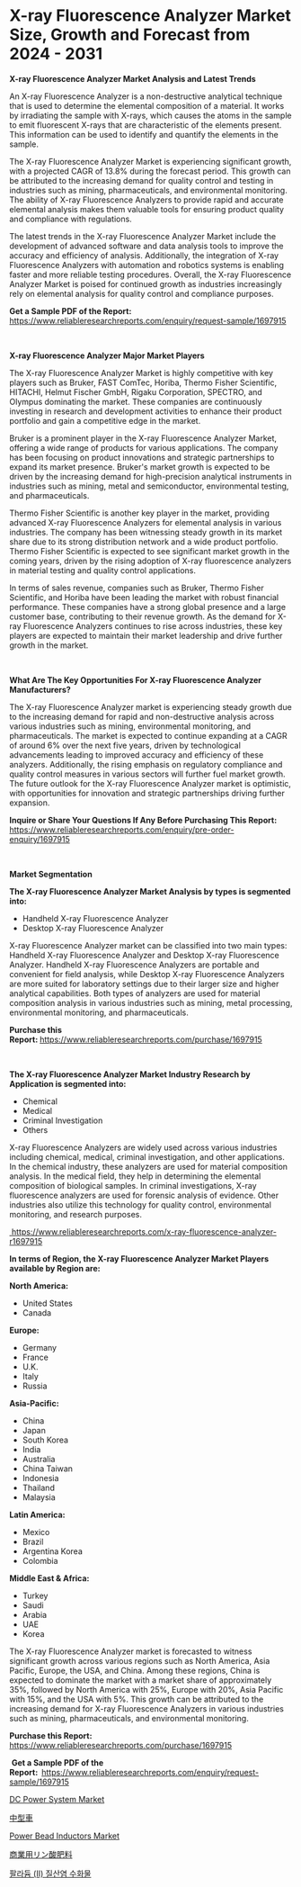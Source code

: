 <p><h1>X-ray Fluorescence Analyzer Market Size, Growth and Forecast from 2024 - 2031</h1></p><p><strong>X-ray Fluorescence Analyzer Market Analysis and Latest Trends</strong></p>
<p><p>An X-ray Fluorescence Analyzer is a non-destructive analytical technique that is used to determine the elemental composition of a material. It works by irradiating the sample with X-rays, which causes the atoms in the sample to emit fluorescent X-rays that are characteristic of the elements present. This information can be used to identify and quantify the elements in the sample.</p><p>The X-ray Fluorescence Analyzer Market is experiencing significant growth, with a projected CAGR of 13.8% during the forecast period. This growth can be attributed to the increasing demand for quality control and testing in industries such as mining, pharmaceuticals, and environmental monitoring. The ability of X-ray Fluorescence Analyzers to provide rapid and accurate elemental analysis makes them valuable tools for ensuring product quality and compliance with regulations.</p><p>The latest trends in the X-ray Fluorescence Analyzer Market include the development of advanced software and data analysis tools to improve the accuracy and efficiency of analysis. Additionally, the integration of X-ray Fluorescence Analyzers with automation and robotics systems is enabling faster and more reliable testing procedures. Overall, the X-ray Fluorescence Analyzer Market is poised for continued growth as industries increasingly rely on elemental analysis for quality control and compliance purposes.</p></p>
<p><strong>Get a Sample PDF of the Report:&nbsp;</strong> <a href="https://www.reliableresearchreports.com/enquiry/request-sample/1697915">https://www.reliableresearchreports.com/enquiry/request-sample/1697915</a></p>
<p>&nbsp;</p>
<p><strong>X-ray Fluorescence Analyzer Major Market Players</strong></p>
<p><p>The X-ray Fluorescence Analyzer Market is highly competitive with key players such as Bruker, FAST ComTec, Horiba, Thermo Fisher Scientific, HITACHI, Helmut Fischer GmbH, Rigaku Corporation, SPECTRO, and Olympus dominating the market. These companies are continuously investing in research and development activities to enhance their product portfolio and gain a competitive edge in the market.</p><p>Bruker is a prominent player in the X-ray Fluorescence Analyzer Market, offering a wide range of products for various applications. The company has been focusing on product innovations and strategic partnerships to expand its market presence. Bruker's market growth is expected to be driven by the increasing demand for high-precision analytical instruments in industries such as mining, metal and semiconductor, environmental testing, and pharmaceuticals.</p><p>Thermo Fisher Scientific is another key player in the market, providing advanced X-ray Fluorescence Analyzers for elemental analysis in various industries. The company has been witnessing steady growth in its market share due to its strong distribution network and a wide product portfolio. Thermo Fisher Scientific is expected to see significant market growth in the coming years, driven by the rising adoption of X-ray fluorescence analyzers in material testing and quality control applications.</p><p>In terms of sales revenue, companies such as Bruker, Thermo Fisher Scientific, and Horiba have been leading the market with robust financial performance. These companies have a strong global presence and a large customer base, contributing to their revenue growth. As the demand for X-ray Fluorescence Analyzers continues to rise across industries, these key players are expected to maintain their market leadership and drive further growth in the market.</p></p>
<p>&nbsp;</p>
<p><strong>What Are The Key Opportunities For X-ray Fluorescence Analyzer Manufacturers?</strong></p>
<p><p>The X-ray Fluorescence Analyzer market is experiencing steady growth due to the increasing demand for rapid and non-destructive analysis across various industries such as mining, environmental monitoring, and pharmaceuticals. The market is expected to continue expanding at a CAGR of around 6% over the next five years, driven by technological advancements leading to improved accuracy and efficiency of these analyzers. Additionally, the rising emphasis on regulatory compliance and quality control measures in various sectors will further fuel market growth. The future outlook for the X-ray Fluorescence Analyzer market is optimistic, with opportunities for innovation and strategic partnerships driving further expansion.</p></p>
<p><strong>Inquire or Share Your Questions If Any Before Purchasing This Report:</strong> <a href="https://www.reliableresearchreports.com/enquiry/pre-order-enquiry/1697915">https://www.reliableresearchreports.com/enquiry/pre-order-enquiry/1697915</a></p>
<p>&nbsp;</p>
<p><strong>Market Segmentation</strong></p>
<p><strong>The X-ray Fluorescence Analyzer Market Analysis by types is segmented into:</strong></p>
<p><ul><li>Handheld X-ray Fluorescence Analyzer</li><li>Desktop X-ray Fluorescence Analyzer</li></ul></p>
<p><p>X-ray Fluorescence Analyzer market can be classified into two main types: Handheld X-ray Fluorescence Analyzer and Desktop X-ray Fluorescence Analyzer. Handheld X-ray Fluorescence Analyzers are portable and convenient for field analysis, while Desktop X-ray Fluorescence Analyzers are more suited for laboratory settings due to their larger size and higher analytical capabilities. Both types of analyzers are used for material composition analysis in various industries such as mining, metal processing, environmental monitoring, and pharmaceuticals.</p></p>
<p><strong>Purchase this Report:&nbsp;</strong><a href="https://www.reliableresearchreports.com/purchase/1697915">https://www.reliableresearchreports.com/purchase/1697915</a></p>
<p>&nbsp;</p>
<p><strong>The X-ray Fluorescence Analyzer Market Industry Research by Application is segmented into:</strong></p>
<p><ul><li>Chemical</li><li>Medical</li><li>Criminal Investigation</li><li>Others</li></ul></p>
<p><p>X-ray Fluorescence Analyzers are widely used across various industries including chemical, medical, criminal investigation, and other applications. In the chemical industry, these analyzers are used for material composition analysis. In the medical field, they help in determining the elemental composition of biological samples. In criminal investigations, X-ray fluorescence analyzers are used for forensic analysis of evidence. Other industries also utilize this technology for quality control, environmental monitoring, and research purposes.</p></p>
<p><a href="https://www.reliableresearchreports.com/x-ray-fluorescence-analyzer-r1697915">&nbsp;https://www.reliableresearchreports.com/x-ray-fluorescence-analyzer-r1697915</a></p>
<p><strong>In terms of Region, the X-ray Fluorescence Analyzer Market Players available by Region are:</strong></p>
<p>
    <p> <strong> North America: </strong>
        <ul>
            <li>United States</li>
            <li>Canada</li>
        </ul>
        </p> 
    <p> <strong> Europe: </strong>
        <ul>
            <li>Germany</li>
            <li>France</li>
            <li>U.K.</li>
            <li>Italy</li>
            <li>Russia</li>
        </ul>
        </p> 
    <p> <strong> Asia-Pacific: </strong>
        <ul>
            <li>China</li>
            <li>Japan</li>
            <li>South Korea</li>
            <li>India</li>
            <li>Australia</li>
            <li>China Taiwan</li>
            <li>Indonesia</li>
            <li>Thailand</li>
            <li>Malaysia</li>
        </ul>
        </p> 
    <p> <strong> Latin America: </strong>
        <ul>
            <li>Mexico</li>
            <li>Brazil</li>
            <li>Argentina Korea</li>
            <li>Colombia</li>
        </ul>
        </p> 
    <p> <strong> Middle East & Africa: </strong>
        <ul>
            <li>Turkey</li>
            <li>Saudi</li>
            <li>Arabia</li>
            <li>UAE</li>
            <li>Korea</li>
        </ul>
    </p>
    </p>
<p><p>The X-ray Fluorescence Analyzer market is forecasted to witness significant growth across various regions such as North America, Asia Pacific, Europe, the USA, and China. Among these regions, China is expected to dominate the market with a market share of approximately 35%, followed by North America with 25%, Europe with 20%, Asia Pacific with 15%, and the USA with 5%. This growth can be attributed to the increasing demand for X-ray Fluorescence Analyzers in various industries such as mining, pharmaceuticals, and environmental monitoring.</p></p>
<p><strong>Purchase this Report: </strong><a href="https://www.reliableresearchreports.com/purchase/1697915">https://www.reliableresearchreports.com/purchase/1697915</a></p>
<p>&nbsp;<strong>Get a Sample PDF of the Report:&nbsp;&nbsp;</strong><a href="https://www.reliableresearchreports.com/enquiry/request-sample/1697915">https://www.reliableresearchreports.com/enquiry/request-sample/1697915</a></p>
<p><strong></strong></p>
<p><p><a href="https://github.com/arionmp/Market-Research-Report-List-3/blob/main/dc-power-system-market.md">DC Power System Market</a></p><p><a href="https://github.com/DanykaKilback/Market-Research-Report-List-1/blob/main/5355838100426.md">中型車</a></p><p><a href="https://github.com/SheilaBruen2023/Market-Research-Report-List-1/blob/main/power-bead-inductors-market.md">Power Bead Inductors Market</a></p><p><a href="https://github.com/mohamedbakry57/Market-Research-Report-List-4/blob/main/5094638100427.md">商業用リン酸肥料</a></p><p><a href="https://github.com/kimvicki3212024/Market-Research-Report-List-1/blob/main/661642093973.md">팔라듐 (II) 질산염 수화물</a></p></p>